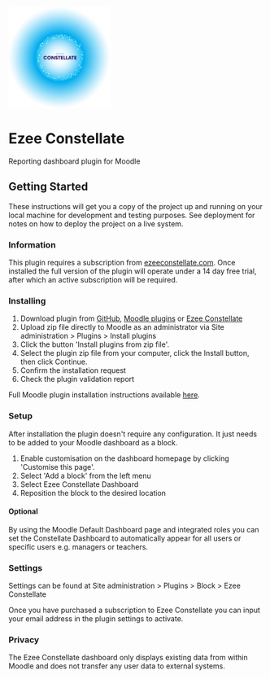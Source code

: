<a href="https://ezeeconstellate.co.uk" target="_blank">
  <img src="constellate.png" alt="Logo" width="200px">
</a>

# Ezee Constellate

Reporting dashboard plugin for Moodle

## Getting Started

These instructions will get you a copy of the project up and running on your local machine for development and testing purposes. See deployment for notes on how to deploy the project on a live system.

### Information

This plugin requires a subscription from <a href="https://ezeeconstellate.com" target="_blank">ezeeconstellate.com</a>. Once installed the full version of the plugin will operate under a 14 day free trial, after which an active subscription will be required.


### Installing

1. Download plugin from <a href="https://github.com/EzeeLearning/constellate" target="_blank">GitHub</a>, <a href="https://moodle.org/plugins/block_ezee_constellate" target="_blank">Moodle plugins</a> or <a href="https://ezeeconstellate.com" target="_blank">Ezee Constellate</a>
2. Upload zip file directly to Moodle as an administrator via Site administration > Plugins > Install plugins
3. Click the button 'Install plugins from zip file'.
4. Select the plugin zip file from your computer, click the Install button, then click Continue.
5. Confirm the installation request
6. Check the plugin validation report

Full Moodle plugin installation instructions available <a href="https://docs.moodle.org/310/en/Installing_plugins">here</a>.

### Setup

After installation the plugin doesn't require any configuration. It just needs to be added to your Moodle dashboard as a block.

1. Enable customisation on the dashboard homepage by clicking 'Customise this page'.
2. Select 'Add a block' from the left menu
3. Select Ezee Constellate Dashboard
4. Reposition the block to the desired location

#### Optional 
By using the Moodle Default Dashboard page and integrated roles you can set the Constellate Dashboard to automatically appear for all users or specific users e.g. managers or teachers.


### Settings

Settings can be found at Site administration > Plugins > Block > Ezee Constellate

Once you have purchased a subscription to Ezee Constellate you can input your email address in the plugin settings to activate.


### Privacy
The Ezee Constellate dashboard only displays existing data from within Moodle and does not transfer any user data to external systems.
